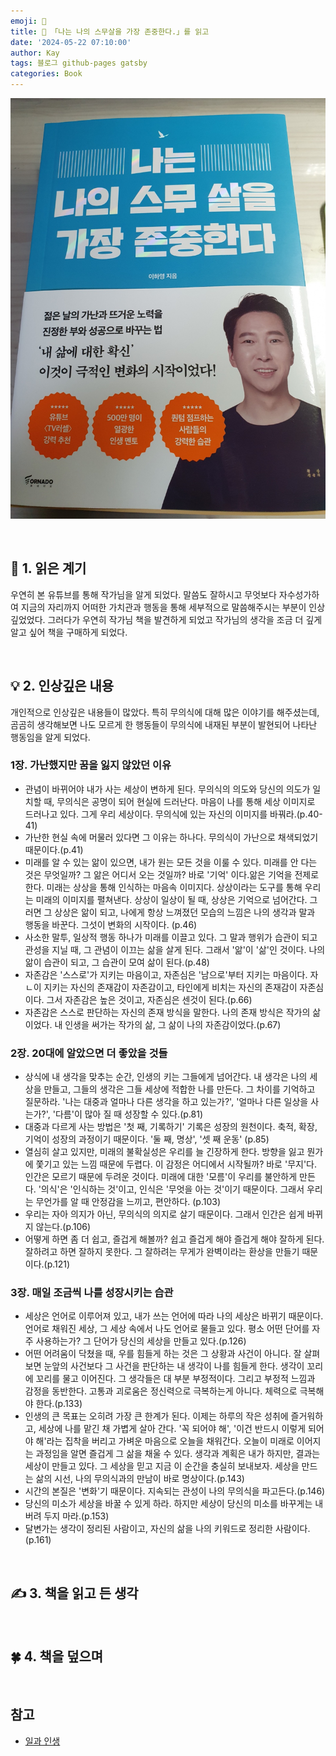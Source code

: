 ```yaml
---
emoji: 📕
title: 📕 「나는 나의 스무살을 가장 존중한다.」를 읽고
date: '2024-05-22 07:10:00'
author: Kay
tags: 블로그 github-pages gatsby
categories: Book
---
```


![book](book-1.jpeg)

<br>

## 🌈 1. 읽은 계기

우연히 본 유튜브를 통해 작가님을 알게 되었다. 말씀도 잘하시고 무엇보다 자수성가하여 지금의 자리까지 어떠한 가치관과 행동을 통해 세부적으로 말씀해주시는 부분이 인상깊었었다.
그러다가 우연히 작가님 책을 발견하게 되었고 작가님의 생각을 조금 더 깊게 알고 싶어 책을 구매하게 되었다.

<br>

## 💡 2. 인상깊은 내용

개인적으로 인상깊은 내용들이 많았다. 특히 무의식에 대해 많은 이야기를 해주셨는데, 곰곰히 생각해보면 나도 모르게 한 행동들이 무의식에 내재된 부분이 발현되어 나타난 행동임을 알게 되었다.

### 1장. 가난했지만 꿈을 잃지 않았던 이유

- 관념이 바뀌어야 내가 사는 세상이 변하게 된다. 무의식의 의도와 당신의 의도가 일치할 때, 무의식은 공명이 되어 현실에 드러난다. 마음이 나를 통해 세상 이미지로 드러나고 있다. 그게 우리 세상이다. 무의식에 있는 자신의 이미지를 바꿔라.(p.40-41)
- 가난한 현실 속에 머물러 있다면 그 이유는 하나다. 무의식이 가난으로 채색되었기 때문이다.(p.41)
- 미래를 알 수 있는 앎이 있으면, 내가 원는 모든 것을 이룰 수 있다. 미래를 안 다는 것은 무엇일까? 그 앎은 어디서 오는 것일까? 바로 '기억' 이다.앎은 기억을 전제로 한다. 미래는 상상을 통해 인식하는 마음속 이미지다. 상상이라는 도구를 통해 우리는 미래의 이미지를 펼쳐낸다. 상상이 일상이 될 때, 상상은 기억으로 넘어간다. 그러면 그 상상은 앎이 되고, 나에게 항상 느껴졌던 모습의 느낌은 나의 생각과 말과 행동을 바꾼다. 그섯이 변화의 시작이다. (p.46)
- 사소한 말투, 일상적 행동 하나가 미래를 이끌고 있다. 그 말과 행위가 습관이 되고 관성을 지닐 때, 그 관념이 이끄는 삶을 살게 된다. 그래서 '앎'이 '삶'인 것이다. 나의 앎이 습관이 되고, 그 습관이 모여 삶이 된다.(p.48)
- 자존감은 '스스로'가 지키는 마음이고, 자존심은 '남으로'부터 지키는 마음이다. 자ㄴ이 지키는 자신의 존재감이 자존감이고, 타인에게 비치는 자신의 존재감이 자존심이다. 그서 자존감은 높은 것이고, 자존심은 센것이 된다.(p.66)
- 자존감은 스스로 판단하는 자신의 존재 방식을 말한다. 나의 존재 방식은 작가의 삶이었다. 내 인생을 써가는 작가의 삶, 그 삶이 나의 자존감이었다.(p.67)

### 2장. 20대에 알았으면 더 좋았을 것들

- 상식에 내 생각을 맞추는 순간, 인생의 키는 그들에게 넘어간다. 내 생각은 나의 세상을 만들고, 그들의 생각은 그들 세상에 적합한 나를 만든다. 그 차이를 기억하고 질문하라. '나는 대중과 얼마나 다른 생각을 하고 있는가?', '얼마나 다른 일상을 사는가?', '다름'이 많아 질 때 성장할 수 있다.(p.81)
- 대중과 다르게 사는 방법은 '첫 째, 기록하기' 기록은 성장의 원천이다. 축적, 확장, 기억이 성장의 과정이기 때문이다. '둘 째, 명상', '셋 째 운동' (p.85)
- 열심히 살고 있지만, 미래의 불확실성은 우리를 늘 긴장하게 한다. 방향을 잃고 뭔가에 쫓기고 있는 느낌 때문에 두렵다. 이 감정은 어디에서 시작될까? 바로 '무지'다. 인간은 모르기 때문에 두려운 것이다. 미래에 대한 '모름'이 우리를 불안하게 만든다. '의식'은 '인식하는 것'이고, 인식은 '무엇을 아는 것'이기 때문이다. 그래서 우리는 무언가를 알 때 안정감을 느끼고, 편안하다. (p.103)
- 우리는 자아 의지가 아닌, 무의식의 의지로 살기 때문이다. 그래서 인간은 쉽게 바뀌지 않는다.(p.106)
- 어떻게 하면 좀 더 쉽고, 즐겁게 해볼까? 쉽고 즐겁게 해야 즐겁게 해야 잘하게 된다. 잘하려고 하면 잘하지 못한다. 그 잘하려는 무게가 완벽이라는 환상을 만들기 때문이다.(p.121)

### 3장. 매일 조금씩 나를 성장시키는 습관

- 세상은 언어로 이루어져 있고, 내가 쓰는 언어에 따라 나의 세상은 바뀌기 때문이다. 언어로 채워진 세상, 그 세상 속에서 나도 언어로 물들고 있다. 평소 어떤 단어를 자주 사용하는가? 그 단어가 당신의 세상을 만들고 있다.(p.126)
- 어떤 어려움이 닥쳤을 때, 우를 힘들게 하는 것은 그 상황과 사건이 아니다. 잘 살펴보면 눈앞의 사건보다 그 사건을 판단하는 내 생각이 나를 힘들게 한다. 생각이 꼬리에 꼬리를 물고 이어진다. 그 생각들은 대 부분 부정적이다. 그리고 부정적 느낌과 감정을 동반한다. 고통과 괴로움은 정신력으로 극복하는게 아니다. 체력으로 극복해야 한다.(p.133)
- 인생의 큰 목표는 오히려 가장 큰 한계가 된다. 이제는 하루의 작은 성취에 즐거워하고, 세상에 나를 맡긴 채 가볍게 살아 간다. '꼭 되어야 해', '이건 반드시 이렇게 되어야 해'라는 집착을 버리고 가벼운 마음으로 오늘을 채워간다. 오늘이 미래로 이어지는 과정임을 알면 즐겁게 그 삶을 채울 수 있다. 생각과 계획은 내가 하지만, 결과는 세상이 만들고 있다. 그 세상을 믿고 지금 이 순간을 충실히 보내보자. 세상을 만드는 삶의 시선, 나의 무의식과의 만남이 바로 명상이다.(p.143)
- 시간의 본질은 '변화'기 때문이다. 지속되는 관성이 나의 무의식을 파고든다.(p.146)
- 당신의 미소가 세상을 바꿀 수 있게 하라. 하지만 세상이 당신의 미소를 바꾸게는 내버려 두지 마라.(p.153)
- 달변가는 생각이 정리된 사람이고, 자신의 삶을 나의 키워드로 정리한 사람이다.(p.161)

<br>

## ✍️ 3. 책을 읽고 든 생각

<br>

## 🍀 4. 책을 덮으며

<br>

## 참고

- [일과 인생](https://m.yes24.com/Goods/Detail/122944890)

```toc

```
